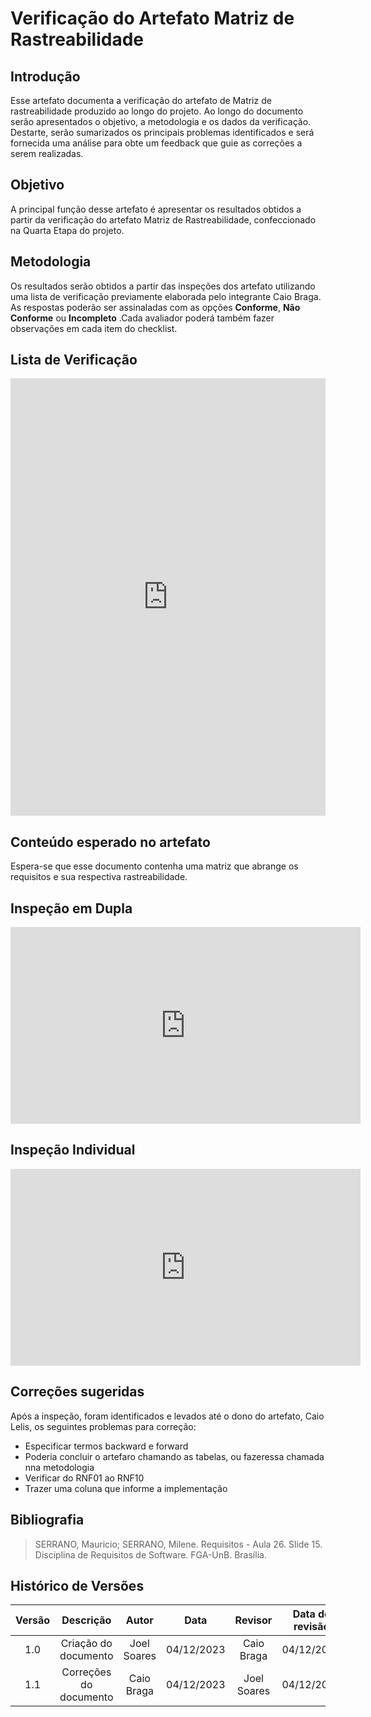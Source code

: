 # **Verificação do Artefato Matriz de Rastreabilidade**

## **Introdução**

Esse artefato documenta a verificação do artefato de Matriz de rastreabilidade produzido ao longo do projeto. Ao longo do documento serão apresentados o objetivo, a metodologia e os dados da verificação. Destarte, serão sumarizados os principais problemas  identificados e será fornecida uma análise para obte um feedback que guie as correções a serem realizadas.

## **Objetivo**

A principal função desse artefato é apresentar os resultados obtidos a partir da verificação do artefato Matriz de Rastreabilidade, confeccionado na Quarta Etapa do projeto.

## **Metodologia**

Os resultados serão obtidos a partir das inspeções dos artefato utilizando uma lista de verificação previamente elaborada pelo integrante Caio Braga. As respostas poderão ser assinaladas com as opções **Conforme**, **Não Conforme** ou **Incompleto** .Cada avaliador poderá também fazer observações em cada item do checklist.

## **Lista de Verificação**

<iframe src="https://docs.google.com/spreadsheets/d/e/2PACX-1vRCNyoZrr0ipXKdhcSYsW5_vAExZ4GaZ8mlkLZqjgnF9H0D7TYEyGbbGHYCwbYayjmg6RCvPlHhrsUG/pubhtml?gid=2065870682&amp;single=true&amp;widget=true&amp;headers=false" width="100%" height="700" frameborder="0" scrolling="no"></iframe>

## **Conteúdo esperado no artefato**
Espera-se que esse documento contenha uma matriz que abrange os requisitos e sua respectiva rastreabilidade.

## **Inspeção em Dupla**


<iframe width="560" height="315" src="https://www.youtube.com/embed/DPvteaq0rTU" title="Reunião REQ Matriz de Rastreabilidade" frameborder="0" allow="accelerometer; autoplay; clipboard-write; encrypted-media; gyroscope; picture-in-picture; web-share" allowfullscreen></iframe>


## **Inspeção Individual** 
<iframe width="560" height="315" src="https://www.youtube.com/embed/wkC4mUpM8Q8" title="Individual REQ Matriz de rastreabilidade" frameborder="0" allow="accelerometer; autoplay; clipboard-write; encrypted-media; gyroscope; picture-in-picture; web-share" allowfullscreen></iframe>



## **Correções sugeridas**

Após a inspeção, foram identificados e levados até o dono do artefato, Caio Lelis, os seguintes problemas para correção:

- Especificar termos backward e forward
- Poderia concluir o artefaro chamando as tabelas, ou fazeressa chamada nna metodologia 
- Verificar do RNF01 ao RNF10
- Trazer uma coluna que informe a implementação

## **Bibliografia**

>SERRANO, Mauricio; SERRANO, Milene. Requisitos - Aula 26. Slide 15. 
Disciplina de Requisitos de Software. FGA-UnB. Brasília.


## **Histórico de Versões**

| Versão |          Descrição              |     Autor      |      Data      |   Revisor     |    Data de revisão    |  
|:------:|:-------------------------------:|:--------------:|:--------------:|:-------------:|:---------------------:|
|  1.0   | Criação do documento  |  Joel Soares  |   04/12/2023   | Caio Braga |  04/12/2023 |
|  1.1   | Correções do documento  |  Caio Braga  |   04/12/2023   | Joel Soares |  04/12/2023 |